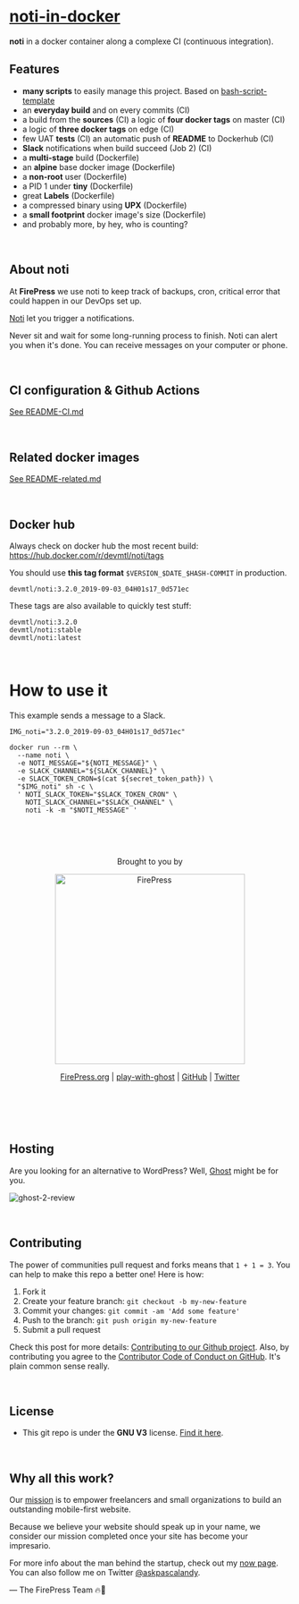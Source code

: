 # [noti-in-docker](https://github.com/firepress-org/noti-in-docker)

**noti** in a docker container along a complexe CI (continuous integration).

## Features

- **many scripts** to easily manage this project. Based on [bash-script-template](https://github.com/firepress-org/bash-script-template)
- an **everyday build** and on every commits (CI)
- a build from the **sources** (CI)
a logic of **four docker tags** on master (CI)
- a logic of **three docker tags** on edge (CI)
- few UAT **tests** (CI)
an automatic push of **README** to Dockerhub (CI)
- **Slack** notifications when build succeed (Job 2) (CI)
- a **multi-stage** build (Dockerfile)
- an **alpine** base docker image (Dockerfile)
- a **non-root** user (Dockerfile)
- a PID 1 under **tiny** (Dockerfile)
- great **Labels** (Dockerfile)
- a compressed binary using **UPX** (Dockerfile)
- a **small footprint** docker image's size (Dockerfile)
- and probably more, by hey, who is counting?

<br>

## About noti

At **FirePress** we use noti to keep track of backups, cron, critical error that could happen in our DevOps set up.

[Noti](https://github.com/variadico/noti/) let you trigger a notifications.

Never sit and wait for some long-running process to finish. Noti can alert you when it's done. You can receive messages on your computer or phone.

<br>

## CI configuration & Github Actions

[See README-CI.md](./README-CI.md)

<br>

## Related docker images

[See README-related.md](./README-related.md)

<br>

## Docker hub

Always check on docker hub the most recent build:<br>
https://hub.docker.com/r/devmtl/noti/tags

You should use **this tag format** `$VERSION_$DATE_$HASH-COMMIT` in production.

```
devmtl/noti:3.2.0_2019-09-03_04H01s17_0d571ec
```

These tags are also available to quickly test stuff:

```
devmtl/noti:3.2.0
devmtl/noti:stable
devmtl/noti:latest
```

<br>

# How to use it

This example sends a message to a Slack.

```
IMG_noti="3.2.0_2019-09-03_04H01s17_0d571ec"

docker run --rm \
  --name noti \
  -e NOTI_MESSAGE="${NOTI_MESSAGE}" \
  -e SLACK_CHANNEL="${SLACK_CHANNEL}" \
  -e SLACK_TOKEN_CRON=$(cat ${secret_token_path}) \
  "$IMG_noti" sh -c \
  ' NOTI_SLACK_TOKEN="$SLACK_TOKEN_CRON" \
    NOTI_SLACK_CHANNEL="$SLACK_CHANNEL" \
    noti -k -m "$NOTI_MESSAGE" '
```    

<br>

&nbsp;

<p align="center">
    Brought to you by
</p>

<p align="center">
  <a href="https://firepress.org/">
    <img src="https://user-images.githubusercontent.com/6694151/50166045-2cc53000-02b4-11e9-8f7f-5332089ec331.jpg" width="340px" alt="FirePress" />
  </a>
</p>

<p align="center">
    <a href="https://firepress.org/">FirePress.org</a> |
    <a href="https://play-with-ghost.com/">play-with-ghost</a> |
    <a href="https://github.com/firepress-org/">GitHub</a> |
    <a href="https://twitter.com/askpascalandy">Twitter</a>
    <br /> <br />
</p>

&nbsp;

<br>

## Hosting

Are you looking for an alternative to WordPress? Well, [Ghost](https://firepress.org/en/faq/#what-is-ghost) might be for you.

![ghost-2-review](https://d1gfixkhrc5ubb.cloudfront.net/9eop%2Fpreview%2F28071873%2Fmain_large.gif?response-content-disposition=inline%3Bfilename%3D%22main_large.gif%22%3B&Expires=1567558172&Signature=BfrKhNCtxekHIjUXfDv1lwa~8Gu~tbGfF-lIrZki-P2IyiFRraKwugz81cDo8RcHMUpMtXT4Y2d4Npctd6EzvMpLZHMUhkiJS3cm~C-wtjtdfRPr4OSFghuy~jKufewG~r-~4oe55PqUMAQhIFZWWrIkprXauLMbtAy-AC8umVML~N5zA3NPQr-a-L1Z8P43KujuEl-JbsNaojehFPwDP0fcp-aB8~me-ye2Ttja4785Pgepz95qIARoK0424XmJilD1k5HBvBk5xiPDuugM3ExPDbiBo4qoVrlMzDV-sPEVNx72Een1TaAGpVZHE5iw736pR~a-dxajAoRQdWf1Uw__&Key-Pair-Id=APKAJT5WQLLEOADKLHBQ)



<br>

## Contributing

The power of communities pull request and forks means that `1 + 1 = 3`. You can help to make this repo a better one! Here is how:

1. Fork it
2. Create your feature branch: `git checkout -b my-new-feature`
3. Commit your changes: `git commit -am 'Add some feature'`
4. Push to the branch: `git push origin my-new-feature`
5. Submit a pull request

Check this post for more details: [Contributing to our Github project](https://pascalandy.com/blog/contributing-to-our-github-project/). Also, by contributing you agree to the [Contributor Code of Conduct on GitHub](https://pascalandy.com/blog/contributor-code-of-conduct-on-github/). It's plain common sense really.

<br>

## License

- This git repo is under the **GNU V3** license. [Find it here](https://github.com/pascalandy/GNU-GENERAL-PUBLIC-LICENSE/blob/master/LICENSE.md).

<br>

## Why all this work?

Our [mission](https://firepress.org/en/our-mission/) is to empower freelancers and small organizations to build an outstanding mobile-first website.

Because we believe your website should speak up in your name, we consider our mission completed once your site has become your impresario.

For more info about the man behind the startup, check out my [now page](https://pascalandy.com/blog/now/). You can also follow me on Twitter [@askpascalandy](https://twitter.com/askpascalandy).

— The FirePress Team 🔥📰